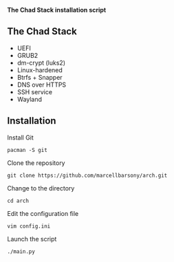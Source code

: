 **The Chad Stack installation script**

## The Chad Stack

- UEFI
- GRUB2
- dm-crypt (luks2)
- Linux-hardened
- Btrfs + Snapper
- DNS over HTTPS
- SSH service
- Wayland

## Installation

Install Git
```
pacman -S git
```

Clone the repository
```
git clone https://github.com/marcellbarsony/arch.git
```

Change to the directory
```
cd arch
```

Edit the configuration file
```
vim config.ini
```

Launch the script
```
./main.py
```
